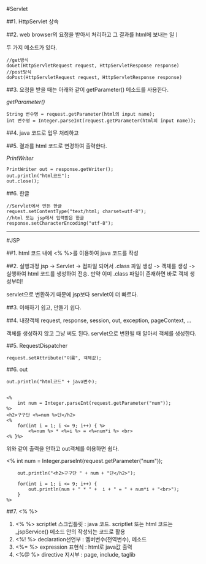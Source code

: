 #Servlet

##1. HttpServlet 상속

##2. web browser의 요청을 받아서 처리하고 그 결과를 html에 보내는 일ㅣ

두 가지 메소드가 있다.

    //get방식
    doGet(HttpServletRequest request, HttpServletResponse response)
    //post방식
    doPost(HttpServletRequest request, HttpServletResponse response)

##3. 요청을 받을 때는 아래와 같이 getParameter() 메소드를 사용한다.

*getParameter()*

    String 변수명 = request.getParameter(html의 input name);
    int 변수명 = Integer.parseInt(request.getParameter(html의 input name));

##4. java 코드로 업무 처리하고

##5. 결과를 html 코드로 변경하여 출력한다.

*PrintWriter*

    PrintWriter out = response.getWriter();
    out.println("html코드");
    out.close();

##6. 한글

    //Servlet에서 만든 한글
    request.setContentType("text/html; charset=utf-8");
    //html 또는 jsp에서 입력받은 한글
    response.setCharacterEncoding("utf-8");

------------------------------

#JSP

##1. html 코드 내에 <% %>를 이용하여 java 코드를 작성

##2. 실행과정
jsp -> Servlet -> 컴파일 되어서 .class 파일 생성 -> 객체를 생성 -> 실행하여 html 코드를 생성하여 전송. 만약 이미 .class 파일이 존재하면 바로 객체 생성부터!

servlet으로 변환하기 때문에 jsp보다 servlet이 더 빠르다.

##3. 이해하기 쉽고, 만들기 쉽다.

##4. 내장객체
request, response, session, out, exception, pageContext, ...

객체를 생성하지 않고 그냥 써도 된다. servlet으로 변환될 때 알아서 객체를 생성한다.

##5. RequestDispatcher

    request.setAttribute("이름", 객체값);

##6. out

    out.println("html코드" + java변수);


    <%
		int num = Integer.parseInt(request.getParameter("num"));
	%>
	<h2>구구단 <%=num %>단</h2>
	<%
		for(int i = 1; i <= 9; i++) { %>
			<%=num %> * <%=i %> = <%=num*i %> <br>
	<% }%>

위와 같이 출력을 안하고 out객체를 이용하면 쉽다.

<%
		int num = Integer.parseInt(request.getParameter("num"));

		out.println("<h2>구구단 " + num + "단</h2>");

		for(int i = 1; i <= 9; i++) {
			out.println(num + " * " +  i + " = " + num*i + "<br>");
		}
	%>

##7. <% %>
1. <% %> scriptlet 스크립틀릿 : java 코드.
scriptlet 또는 html 코드는 _jspService() 메소드 안의 작성되는 코드로 활용
2. <%! %> declaration선언부 : 멤버변수(전역변수), 메소드
3. <%= %> expression 표현식 : html로 java값 출력
4. <%@ %> directive 지시부 : page, include, taglib
